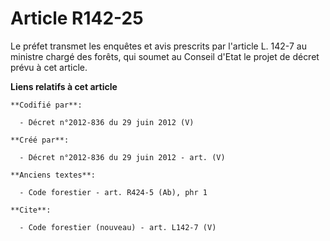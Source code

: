 # Article R142-25

Le préfet transmet les enquêtes et avis prescrits par l'article L. 142-7 au ministre chargé des forêts, qui soumet au Conseil
d'Etat le projet de décret prévu à cet article.

**Liens relatifs à cet article**

	**Codifié par**:

	  - Décret n°2012-836 du 29 juin 2012 (V)

	**Créé par**:

	  - Décret n°2012-836 du 29 juin 2012 - art. (V)

	**Anciens textes**:

	  - Code forestier - art. R424-5 (Ab), phr 1

	**Cite**:

	  - Code forestier (nouveau) - art. L142-7 (V)
